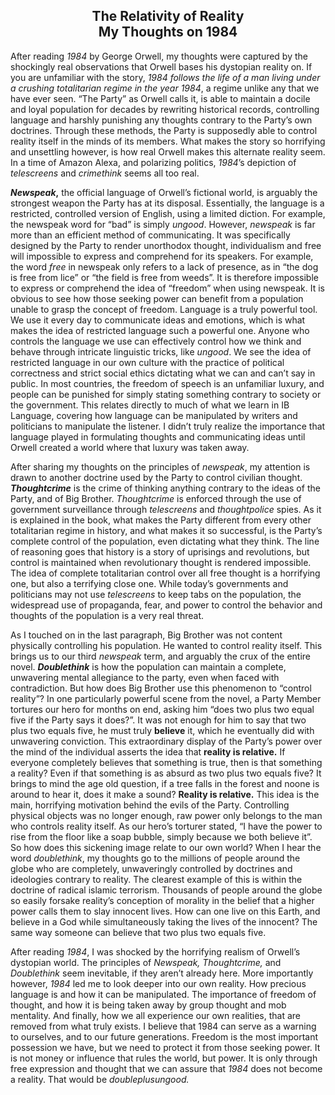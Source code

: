 <h2 align = "center" > The Relativity of Reality <br> My Thoughts on 1984 </h2>


After reading _1984_ by George Orwell, my thoughts were captured by the shockingly real observations that Orwell bases his dystopian reality on. If you are unfamiliar with the story, _1984 _follows the life of a man living under a crushing totalitarian regime in the year_ 1984_, a regime unlike any that we have ever seen. “The Party” as Orwell calls it, is able to maintain a docile and loyal population for decades by rewriting historical records, controlling language and harshly punishing any thoughts contrary to the Party’s own doctrines. Through these methods, the Party is supposedly able to control reality itself in the minds of its members. What makes the story so horrifying and unsettling however, is how real Orwell makes this alternate reality seem. In a time of Amazon Alexa, and polarizing politics, _1984_’s depiction of _telescreens_ and _crimethink_ seems all too real.

**_Newspeak_,** the official language of Orwell’s fictional world, is arguably the strongest weapon the Party has at its disposal. Essentially, the language is a restricted, controlled version of English, using a limited diction. For example, the newspeak word for “bad” is simply _ungood_. However, _newspeak_ is far more than an efficient method of communicating. It was specifically designed by the Party to render unorthodox thought, individualism and free will impossible to express and comprehend for its speakers. For example, the word _free_ in newspeak only refers to a lack of presence, as in “the dog is free from lice” or “the field is free from weeds”. It is therefore impossible to express or comprehend the idea of “freedom” when using newspeak. It is obvious to see how those seeking power can benefit from a population unable to grasp the concept of freedom. Language is a truly powerful tool. We use it every day to communicate ideas and emotions, which is what makes the idea of restricted language such a powerful one. Anyone who controls the language we use can effectively control how we think and behave through intricate linguistic tricks, like _ungood_. We see the idea of restricted language in our own culture with the practice of political correctness and strict social ethics dictating what we can and can’t say in public. In most countries, the freedom of speech is an unfamiliar luxury, and people can be punished for simply stating something contrary to society or the government. This relates directly to much of what we learn in IB Language, covering how language can be manipulated by writers and politicians to manipulate the listener. I didn’t truly realize the importance that language played in formulating thoughts and communicating ideas until Orwell created a world where that luxury was taken away. 

After sharing my thoughts on the principles of _newspeak_, my attention is drawn to another doctrine used by the Party to control civilian thought. **_Thoughtcrime_** is the crime of thinking anything contrary to the ideas of the Party, and of Big Brother. _Thoughtcrime_ is enforced through the use of government surveillance through _telescreens_ and _thoughtpolice_ spies. As it is explained in the book, what makes the Party different from every other totalitarian regime in history, and what makes it so successful, is the Party’s complete control of the population, even dictating what they think. The line of reasoning goes that history is a story of uprisings and revolutions, but control is maintained when revolutionary thought is rendered impossible. The idea of complete totalitarian control over all free thought is a horrifying one, but also a terrifying close one. While today’s governments and politicians may not use _telescreens_ to keep tabs on the population, the widespread use of propaganda, fear, and power to control the behavior and thoughts of the population is a very real threat.

As I touched on in the last paragraph, Big Brother was not content physically controlling his population. He wanted to control reality itself. This brings us to our third _newspeak_ term, and arguably the crux of the entire novel. **_Doublethink_** is how the population can maintain a complete, unwavering mental allegiance to the party, even when faced with contradiction. But how does Big Brother use this phenomenon to “control reality”? In one particularly powerful scene from the novel, a Party Member tortures our hero for months on end, asking him “does two plus two equal five if the Party says it does?”. It was not enough for him to say that two plus two equals five, he must truly **believe** it, which he eventually did with unwavering conviction. This extraordinary display of the Party’s power over the mind of the individual asserts the idea that **reality is relative.** If everyone completely believes that something is true, then is that something a reality? Even if that something is as absurd as two plus two equals five? It brings to mind the age old question, if a tree falls in the forest and noone is around to hear it, does it make a sound? **Reality is relative.** This idea is the main, horrifying motivation behind the evils of the Party. Controlling physical objects was no longer enough, raw power only belongs to the man who controls reality itself. As our hero’s torturer stated, “I have the power to rise from the floor like a soap bubble, simply because we both believe it”. So how does this sickening image relate to our own world? When I hear the word _doublethink_, my thoughts go to the millions of people around the globe who are completely, unwaveringly controlled by doctrines and ideologies contrary to reality. The clearest example of this is within the doctrine of radical islamic terrorism. Thousands of people around the globe so easily forsake reality’s conception of morality in the belief that a higher power calls them to slay innocent lives. How can one live on this Earth, and believe in a God while simultaneously taking the lives of the innocent? The same way someone can believe that two plus two equals five.

After reading _1984_, I was shocked by the horrifying realism of Orwell’s dystopian world. The principles of _Newspeak, Thoughtcrime,_ and _Doublethink_ seem inevitable, if they aren’t already here. More importantly however, _1984_ led me to look deeper into our own reality. How precious language is and how it can be manipulated. The importance of freedom of thought, and how it is being taken away by group thought and mob mentality. And finally, how we all experience our own realities, that are removed from what truly exists. I believe that 1984 can serve as a warning to ourselves, and to our future generations. Freedom is the most important possession we have, but we need to protect it from those seeking power. It is not money or influence that rules the world, but power. It is only through free expression and thought that we can assure that _1984_ does not become a reality. That would be _doubleplusungood._
